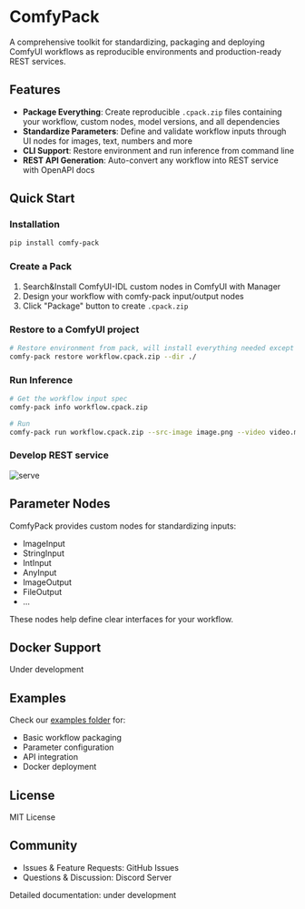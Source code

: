 # ComfyPack

A comprehensive toolkit for standardizing, packaging and deploying ComfyUI workflows as reproducible environments and production-ready REST services.

## Features
- **Package Everything**: Create reproducible `.cpack.zip` files containing your workflow, custom nodes, model versions, and all dependencies
- **Standardize Parameters**: Define and validate workflow inputs through UI nodes for images, text, numbers and more
- **CLI Support**: Restore environment and run inference from command line
- **REST API Generation**: Auto-convert any workflow into REST service with OpenAPI docs

## Quick Start

### Installation
```bash
pip install comfy-pack
```



### Create a Pack
1. Search&Install ComfyUI-IDL custom nodes in ComfyUI with Manager
2. Design your workflow with comfy-pack input/output nodes
3. Click "Package" button to create `.cpack.zip`

### Restore to a ComfyUI project
```bash
# Restore environment from pack, will install everything needed except the models.
comfy-pack restore workflow.cpack.zip --dir ./
```

### Run Inference
```bash
# Get the workflow input spec
comfy-pack info workflow.cpack.zip

# Run
comfy-pack run workflow.cpack.zip --src-image image.png --video video.mp4 
```

### Develop REST service
![serve](https://github.com/user-attachments/assets/57b5ff75-6109-4f06-99a2-778942030236)

## Parameter Nodes

ComfyPack provides custom nodes for standardizing inputs:
- ImageInput
- StringInput  
- IntInput
- AnyInput
- ImageOutput
- FileOutput
- ...

These nodes help define clear interfaces for your workflow.

## Docker Support
Under development


## Examples

Check our [examples folder](examples/) for:
- Basic workflow packaging
- Parameter configuration
- API integration
- Docker deployment

## License
MIT License

## Community
- Issues & Feature Requests: GitHub Issues
- Questions & Discussion: Discord Server

Detailed documentation: under development
